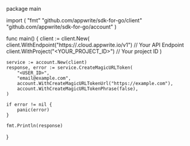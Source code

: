 package main

import (
    "fmt"
    "github.com/appwrite/sdk-for-go/client"
    "github.com/appwrite/sdk-for-go/account"
)

func main() {
    client := client.New(
        client.WithEndpoint("https://<REGION>.cloud.appwrite.io/v1") // Your API Endpoint
        client.WithProject("<YOUR_PROJECT_ID>") // Your project ID
    )

    service := account.New(client)
    response, error := service.CreateMagicURLToken(
        "<USER_ID>",
        "email@example.com",
        account.WithCreateMagicURLTokenUrl("https://example.com"),
        account.WithCreateMagicURLTokenPhrase(false),
    )

    if error != nil {
        panic(error)
    }

    fmt.Println(response)
}
